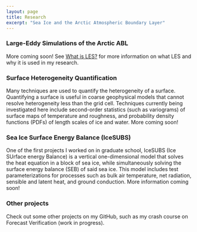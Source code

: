 ```yaml
---
layout: page
title: Research
excerpt: "Sea Ice and the Arctic Atmospheric Boundary Layer"
---
```


### Large-Eddy Simulations of the Arctic ABL

More coming soon! See [What is LES?](what_is_les.md) for more information on what LES and why it is used in my research.

### Surface Heterogeneity Quantification

Many techniques are used to quantify the heterogeneity of a surface. Quantifying a surface is useful in coarse geophysical models that cannot resolve heterogeneity less than the grid cell. Techniques currently being investigated here include second-order statistics (such as variograms) of surface maps of temperature and roughness, and probability density functions (PDFs) of length scales of ice and water. More coming soon!

### Sea Ice Surface Energy Balance (IceSUBS)

One of the first projects I worked on in graduate school, IceSUBS (Ice SUrface energy Balance) is a vertical one-dimensional model that solves the heat equation in a block of sea ice, while simultaneously solving the surface energy balance (SEB) of said sea ice. This model includes test parameterizations for processes such as bulk air temperature, net radiation, sensible and latent heat, and ground conduction. More information coming soon!

### Other projects

Check out some other projects on my GitHub, such as my crash course on Forecast Verification (work in progress).
